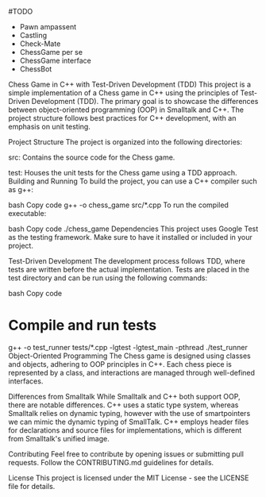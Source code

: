 #TODO
- Pawn ampassent
- Castling
- Check-Mate
- ChessGame per se
- ChessGame interface
- ChessBot


Chess Game in C++ with Test-Driven Development (TDD)
This project is a simple implementation of a Chess game in C++ using the principles of Test-Driven Development (TDD). The primary goal is to showcase the differences between object-oriented programming (OOP) in Smalltalk and C++. The project structure follows best practices for C++ development, with an emphasis on unit testing.

Project Structure
The project is organized into the following directories:

src: Contains the source code for the Chess game.

test: Houses the unit tests for the Chess game using a TDD approach.
Building and Running
To build the project, you can use a C++ compiler such as g++:

bash
Copy code
g++ -o chess_game src/*.cpp
To run the compiled executable:

bash
Copy code
./chess_game
Dependencies
This project uses Google Test as the testing framework. Make sure to have it installed or included in your project.

Test-Driven Development
The development process follows TDD, where tests are written before the actual implementation. Tests are placed in the test directory and can be run using the following commands:

bash
Copy code
# Compile and run tests
g++ -o test_runner tests/*.cpp -lgtest -lgtest_main -pthread
./test_runner
Object-Oriented Programming
The Chess game is designed using classes and objects, adhering to OOP principles in C++. Each chess piece is represented by a class, and interactions are managed through well-defined interfaces.

Differences from Smalltalk
While Smalltalk and C++ both support OOP, there are notable differences. C++ uses a static type system, whereas Smalltalk relies on dynamic typing, however with the use of smartpointers we can mimic the dynamic typing of SmallTalk. C++ employs header files for declarations and source files for implementations, which is different from Smalltalk's unified image.

Contributing
Feel free to contribute by opening issues or submitting pull requests. Follow the CONTRIBUTING.md guidelines for details.

License
This project is licensed under the MIT License - see the LICENSE file for details.

